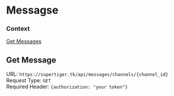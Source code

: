 # Messagse
### Context
[Get Messages](#get-Message)

## Get Message
URL: `https://supertiger.tk/api/messages/channels/{channel_id}`  
Request Type: `GET`  
Required Header: `{authorization: "your token"}`
